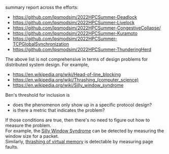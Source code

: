 summary report across the efforts:
- <https://github.com/lpsmodsim/2022HPCSummer-Deadlock>
- <https://github.com/lpsmodsim/2022HPCSummer-Livelock>
- <https://github.com/lpsmodsim/2022HPCSummer-CongestiveCollapse/>
- <https://github.com/lpsmodsim/2022HPCSummer-Kuramoto>
- <https://github.com/lpsmodsim/2022HPCSummer-TCPGlobalSynchronization>
- <https://github.com/lpsmodsim/2022HPCSummer-ThunderingHerd>

The above list is not comprehensive in terms of design problems for distributed system design. For example,
- <https://en.wikipedia.org/wiki/Head-of-line_blocking>
- <https://en.wikipedia.org/wiki/Thrashing_(computer_science)>
- <https://en.wikipedia.org/wiki/Silly_window_syndrome>

Ben's threshold for inclusion is
- does the phenomenon only show up in a specific protocol design?
- is there a metric that indicates the problem?

If those conditions are true, then there's no need to figure out how to measure the problem.  
For example, the [Silly Window Syndrome](https://en.wikipedia.org/wiki/Silly_window_syndrome) can be detected by measuring the window size for a packet.  
Similarly, [thrashing of virtual memory](https://en.wikipedia.org/wiki/Thrashing_(computer_science)) is detectable by measuring page faults.

